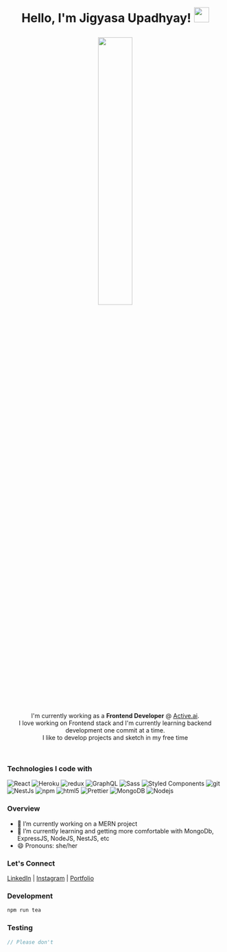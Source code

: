 
<h1><p align="center">Hello, I'm Jigyasa Upadhyay! <a href="https://rahulmahesh.me/"><img src="https://media.giphy.com/media/hvRJCLFzcasrR4ia7z/giphy.gif" width="35px"></h1></a></p>

<p align="center" ><img 
 src="https://media1.tenor.com/images/505ddb5e0b0e8c3e96b66e1469ef47c1/tenor.gif?itemid=4903969" width="40%"/></p>
 
 <p align="center">I'm currently working as a <strong>Frontend Developer</strong> @ <a href="https://active.ai/">Active.ai<a/>.<br/>I love working on Frontend stack and I'm currently learning backend development one commit at a time. <br>I like to develop projects and sketch in my free time<br></p><br/>
<h3>Technologies I code with</h3>
<p>
  <img alt="React" src="https://img.shields.io/badge/-React-45b8d8?style=flat-square&logo=react&logoColor=white" />
  <img alt="Heroku" src="https://img.shields.io/badge/-Heroku-430098?style=flat-square&logo=heroku&logoColor=white" />
  <img alt="redux" src="https://img.shields.io/badge/-Redux-764ABC?style=flat-square&logo=redux&logoColor=white" />
  <img alt="GraphQL" src="https://img.shields.io/badge/-GraphQL-E10098?style=flat-square&logo=graphql&logoColor=white" />
  <img alt="Sass" src="https://img.shields.io/badge/-Sass-CC6699?style=flat-square&logo=sass&logoColor=white" />
  <img alt="Styled Components" src="https://img.shields.io/badge/-Styled_Components-db7092?style=flat-square&logo=styled-components&logoColor=white" />
  <img alt="git" src="https://img.shields.io/badge/-Git-F05032?style=flat-square&logo=git&logoColor=white" />
  <img alt="NestJs" src="https://img.shields.io/badge/-NestJs-ea2845?style=flat-square&logo=nestjs&logoColor=white" />
  <img alt="npm" src="https://img.shields.io/badge/-NPM-CB3837?style=flat-square&logo=npm&logoColor=white" />
  <img alt="html5" src="https://img.shields.io/badge/-HTML5-E34F26?style=flat-square&logo=html5&logoColor=white" />
  <img alt="Prettier" src="https://img.shields.io/badge/-Prettier-F7B93E?style=flat-square&logo=prettier&logoColor=white" />
  <img alt="MongoDB" src="https://img.shields.io/badge/-MongoDB-13aa52?style=flat-square&logo=mongodb&logoColor=white" />
  <img alt="Nodejs" src="https://img.shields.io/badge/-Nodejs-43853d?style=flat-square&logo=Node.js&logoColor=white" />
</p>


<h3>Overview</h3>

- 🔭 I’m currently working on a MERN project
- 🌱 I’m currently learning and getting more comfortable with MongoDb, ExpressJS, NodeJS, NestJS, etc
- 😄 Pronouns: she/her

<h3>Let's Connect</h3>
<a href="https://www.linkedin.com/in/jigyasa-upadhyay-24963515b">LinkedIn</a> |  <a href="https://www.instagram.com/jigyasaupadhyayy/">Instagram</a> | <a href="https://jigyasaupadhyay.netlify.app/">Portfolio</a>


### Development

```bash
npm run tea
```

### Testing

```javascript
// Please don't
```

